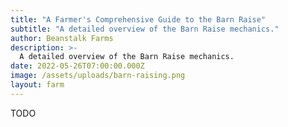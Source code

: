 ```yaml
---
title: "A Farmer's Comprehensive Guide to the Barn Raise"
subtitle: "A detailed overview of the Barn Raise mechanics."
author: Beanstalk Farms
description: >-
  A detailed overview of the Barn Raise mechanics.
date: 2022-05-26T07:00:00.000Z
image: /assets/uploads/barn-raising.png
layout: farm
---
```


TODO